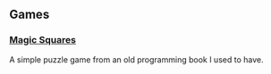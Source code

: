 ## Games

### [Magic Squares](/games/bcc-magic)

A simple puzzle game from an old programming book I used to have.

